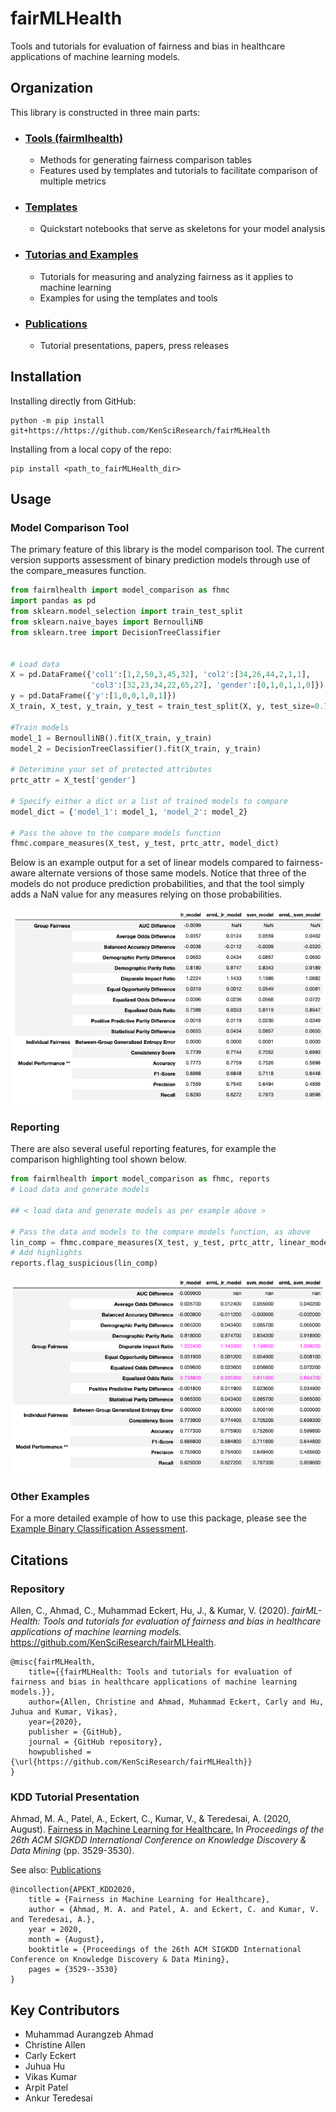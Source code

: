 # fairMLHealth
Tools and tutorials for evaluation of fairness and bias in healthcare applications of machine learning models.


## Organization
This library is constructed in three main parts:
- ### [Tools (fairmlhealth)](fairmlhealth/README.md)
    - Methods for generating fairness comparison tables
    - Features used by templates and tutorials to facilitate comparison of multiple metrics

- ### [Templates](templates/README.md)
    - Quickstart notebooks that serve as skeletons for your model analysis

- ### [Tutorias and Examples](tutorials_and_examples/README.md)
    - Tutorials for measuring and analyzing fairness as it applies to machine learning
    - Examples for using the templates and tools

- ### [Publications](docs/publications/README.md)
    - Tutorial presentations, papers, press releases


## Installation
Installing directly from GitHub:

    python -m pip install git+https://https://github.com/KenSciResearch/fairMLHealth

Installing from a local copy of the repo:

    pip install <path_to_fairMLHealth_dir>


## Usage
### Model Comparison Tool
The primary feature of this library is the model comparison tool. The current version supports assessment of binary prediction models through use of the compare_measures function.

```python
from fairmlhealth import model_comparison as fhmc
import pandas as pd
from sklearn.model_selection import train_test_split
from sklearn.naive_bayes import BernoulliNB
from sklearn.tree import DecisionTreeClassifier


# Load data
X = pd.DataFrame({'col1':[1,2,50,3,45,32], 'col2':[34,26,44,2,1,1],
                  'col3':[32,23,34,22,65,27], 'gender':[0,1,0,1,1,0]})
y = pd.DataFrame({'y':[1,0,0,1,0,1]})
X_train, X_test, y_train, y_test = train_test_split(X, y, test_size=0.75, random_state=36)

#Train models
model_1 = BernoulliNB().fit(X_train, y_train)
model_2 = DecisionTreeClassifier().fit(X_train, y_train)

# Deterimine your set of protected attributes
prtc_attr = X_test['gender']

# Specify either a dict or a list of trained models to compare
model_dict = {'model_1': model_1, 'model_2': model_2}

# Pass the above to the compare models function
fhmc.compare_measures(X_test, y_test, prtc_attr, model_dict)
```

Below is an example output for a set of linear models compared to fairness-aware alternate versions of those same models. Notice that three of the models do not produce prediction probabilities, and that the tool simply adds a NaN value for any measures relying on those probabilities.

<img src="docs/img/eg_comparison_table.png"
     alt="Example of a model comparison using fairMLHealth"
    />

### Reporting
There are also several useful reporting features, for example the comparison highlighting tool shown below.

```python
from fairmlhealth import model_comparison as fhmc, reports
# Load data and generate models

## < load data and generate models as per example above >

# Pass the data and models to the compare models function, as above
lin_comp = fhmc.compare_measures(X_test, y_test, prtc_attr, linear_models)
# Add highlights
reports.flag_suspicious(lin_comp)
```

<img src="docs/img/eg_highlighter_table.png"
     alt="Example of a model comparison using fairMLHealth"
     />

### Other Examples
For a more detailed example of how to use this package, please see the [Example Binary Classification Assessment](./tutorials_and_examples/Example-Template-BinaryClassificationAssessment.ipynb).

## Citations
### Repository
Allen,  C.,  Ahmad,  C.,  Muhammad  Eckert,  Hu,  J.,  &  Kumar,  V. (2020). _fairML-Health: Tools and tutorials for evaluation of fairness and bias in healthcare applications of machine learning models._ https://github.com/KenSciResearch/fairMLHealth.
```
@misc{fairMLHealth,
    title={{fairMLHealth: Tools and tutorials for evaluation of fairness and bias in healthcare applications of machine learning models.}},
    author={Allen, Christine and Ahmad, Muhammad Eckert, Carly and Hu, Juhua and Kumar, Vikas},
    year={2020},
    publisher = {GitHub},
    journal = {GitHub repository},
    howpublished = {\url{https://github.com/KenSciResearch/fairMLHealth}}
}
```

### KDD Tutorial Presentation
Ahmad, M. A., Patel, A., Eckert, C., Kumar, V., & Teredesai, A. (2020, August). [Fairness in Machine Learning for Healthcare.](./docs/publications/KDD2020-FairnessInHealthcareML-Slides.pptx) In _Proceedings of the 26th ACM SIGKDD International Conference on Knowledge Discovery & Data Mining_ (pp. 3529-3530).

See also: [Publications](./docs/publications)

```
@incollection{APEKT_KDD2020,
    title = {Fairness in Machine Learning for Healthcare},
    author = {Ahmad, M. A. and Patel, A. and Eckert, C. and Kumar, V. and Teredesai, A.},
    year = 2020,
    month = {August},
    booktitle = {Proceedings of the 26th ACM SIGKDD International Conference on Knowledge Discovery & Data Mining},
    pages = {3529--3530}
}
```

## Key Contributors
* Muhammad Aurangzeb Ahmad
* Christine Allen
* Carly Eckert
* Juhua Hu
* Vikas Kumar
* Arpit Patel
* Ankur Teredesai
